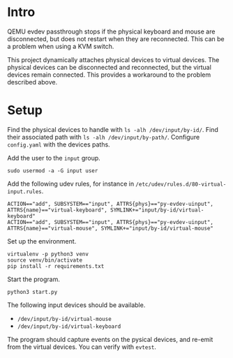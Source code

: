# Intro

QEMU evdev passthrough stops if the physical keyboard and mouse are disconnected, but does not restart when they are reconnected. This can be a problem when using a KVM switch.

This project dynamically attaches physical devices to virtual devices. The physical devices can be disconnected and reconnected, but the virtual devices remain connected. This provides a workaround to the problem described above.

# Setup

Find the physical devices to handle with `ls -alh /dev/input/by-id/`. Find their associated path with `ls -alh /dev/input/by-path/`. Configure `config.yaml` with the devices paths.

Add the user to the `input` group.

    sudo usermod -a -G input user

Add the following udev rules, for instance in `/etc/udev/rules.d/80-virtual-input.rules`.

    ACTION=="add", SUBSYSTEM=="input", ATTRS{phys}=="py-evdev-uinput", ATTRS{name}=="virtual-keyboard", SYMLINK+="input/by-id/virtual-keyboard"
    ACTION=="add", SUBSYSTEM=="input", ATTRS{phys}=="py-evdev-uinput", ATTRS{name}=="virtual-mouse", SYMLINK+="input/by-id/virtual-mouse"

Set up the environment.

    virtualenv -p python3 venv
    source venv/bin/activate
    pip install -r requirements.txt

Start the program.

    python3 start.py

The following input devices should be available.
- `/dev/input/by-id/virtual-mouse`
- `/dev/input/by-id/virtual-keyboard`

The program should capture events on the pysical devices, and re-emit from the virtual devices. You can verify with `evtest`.
